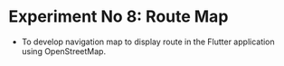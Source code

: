 #	Experiment No 8: Route Map

- To develop navigation map to display route in the Flutter application using OpenStreetMap.

